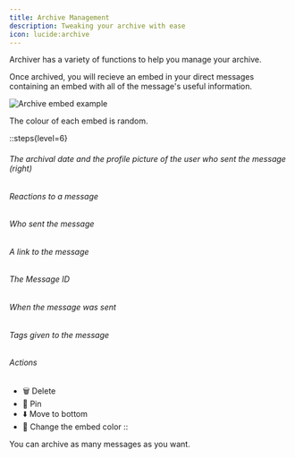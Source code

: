 ```yaml
---
title: Archive Management
description: Tweaking your archive with ease
icon: lucide:archive
---
```


Archiver has a variety of functions to help you manage your archive.

Once archived, you will recieve an embed in your direct messages containing an embed with all of the message's useful information.

![Archive embed example](/assets/img/embed.png)
<figcaption>The colour of each embed is random.</figcaption>

::steps{level=6}
 ###### The archival date and the profile picture of the user who sent the message (right)
 ###### Reactions to a message
 ###### Who sent the message
 ###### A link to the message
 ###### The Message ID
 ###### When the message was sent
 ###### Tags given to the message
 ###### Actions
 -  🗑️ Delete
 -  📌 Pin
 -  ⬇️ Move to bottom
 -  🎨 Change the embed color
::

You can archive as many messages as you want.